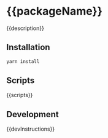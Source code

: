 # {{packageName}}

{{description}}

## Installation

```bash
yarn install
```

## Scripts

{{scripts}}

## Development

{{devInstructions}}

